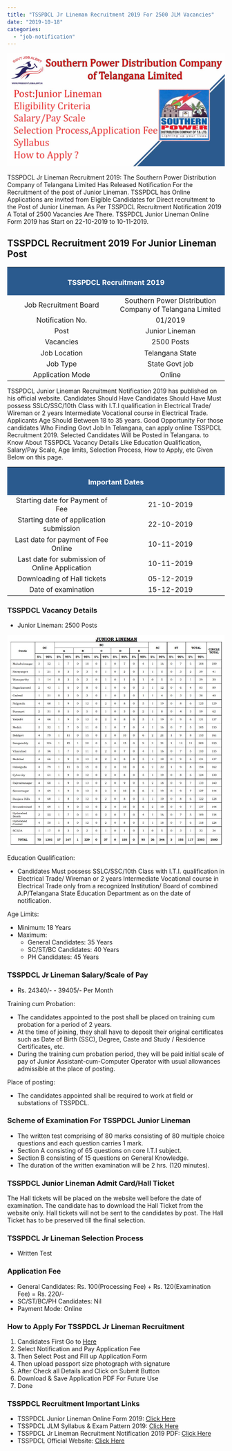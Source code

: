 ```yaml
---
title: "TSSPDCL Jr Lineman Recruitment 2019 For 2500 JLM Vacancies"
date: "2019-10-18"
categories: 
  - "job-notification"
---
```


![TSSPDCL Junior Lineman Recruitment](images/TSSPDCL-Junior-Lineman-Recruitment.jpg)

TSSPDCL Jr Lineman Recruitment 2019: The Southern Power Distribution Company of Telangana Limited Has Released Notification For the Recruitment of the post of Junior Lineman. TSSPDCL has Online Applications are invited from Eligible Candidates for Direct recruitment to the Post of Junior Lineman. As Per TSSPDCL Recruitment Notification 2019 A Total of 2500 Vacancies Are There. TSSPDCL Junior Lineman Online Form 2019 has Start on 22-10-2019 to 10-11-2019.

## TSSPDCL Recruitment 2019 For Junior Lineman Post

<table style="border-collapse: collapse; width: 100%;"><tbody><tr><td style="width: 50%; background-color: #2a5a8e;" colspan="2"><h3 style="text-align: center;"><span style="color: #ffffff;">TSSPDCL Recruitment 2019</span></h3></td></tr><tr><td style="width: 50%; text-align: center;"><span style="font-size: 12pt;">Job Recruitment Board</span></td><td style="width: 50%; text-align: center;"><span style="font-size: 12pt;">Southern Power Distribution Company of Telangana Limited</span></td></tr><tr><td style="width: 50%; text-align: center;"><span style="font-size: 12pt;">Notification No.</span></td><td style="width: 50%; text-align: center;"><span style="font-size: 12pt;">01/2019</span></td></tr><tr><td style="width: 50%; text-align: center;"><span style="font-size: 12pt;">Post</span></td><td style="width: 50%; text-align: center;"><span style="font-size: 12pt;">Junior Lineman</span></td></tr><tr><td style="width: 50%; text-align: center;"><span style="font-size: 12pt;">Vacancies</span></td><td style="width: 50%; text-align: center;"><span style="font-size: 12pt;">2500 Posts</span></td></tr><tr><td style="width: 50%; text-align: center;"><span style="font-size: 12pt;">Job Location</span></td><td style="width: 50%; text-align: center;"><span style="font-size: 12pt;">Telangana State</span></td></tr><tr><td style="width: 50%; text-align: center;"><span style="font-size: 12pt;">Job Type</span></td><td style="width: 50%; text-align: center;"><span style="font-size: 12pt;">State Govt job</span></td></tr><tr><td style="width: 50%; text-align: center;"><span style="font-size: 12pt;">Application Mode</span></td><td style="width: 50%; text-align: center;"><span style="font-size: 12pt;">Online</span></td></tr></tbody></table>

TSSPDCL Junior Lineman Recruitment Notification 2019 has published on his official website. Candidates Should Have Candidates Should Have Must possess SSLC/SSC/10th Class with I.T.I qualification in Electrical Trade/ Wireman or 2 years Intermediate Vocational course in Electrical Trade. Applicants Age Should Between 18 to 35 years. Good Opportunity For those candidates Who Finding Govt Job In Telangana, can apply online TSSPDCL Recruitment 2019. Selected Candidates Will be Posted in Telangana. to Know About TSSPDCL Vacancy Details Like Education Qualification, Salary/Pay Scale, Age limits, Selection Process, How to Apply, etc Given Below on this page.

<table style="border-collapse: collapse;"><tbody><tr><td style="width: 50%; background-color: #2a5a8e;" colspan="2"><h3 style="text-align: center;"><span style="color: #ffffff;">Important Dates</span></h3></td></tr><tr><td style="width: 50%; text-align: center;"><span style="font-size: 12pt;">Starting date for Payment of Fee</span></td><td style="width: 50%; text-align: center;"><span style="font-size: 12pt;">21-10-2019</span></td></tr><tr><td style="width: 50%; text-align: center;"><span style="font-size: 12pt;">Starting date of application submission</span></td><td style="width: 50%; text-align: center;"><span style="font-size: 12pt;">22-10-2019</span></td></tr><tr><td style="width: 50%; text-align: center;"><span style="font-size: 12pt;">Last date for payment of Fee Online</span></td><td style="width: 50%; text-align: center;"><span style="font-size: 12pt;">10-11-2019</span></td></tr><tr><td style="width: 50%; text-align: center;"><span style="font-size: 12pt;">Last date for submission of Online Application</span></td><td style="width: 50%; text-align: center;"><span style="font-size: 12pt;">10-11-2019</span></td></tr><tr><td style="width: 50%; text-align: center;"><span style="font-size: 12pt;">Downloading of Hall tickets</span></td><td style="width: 50%; text-align: center;"><span style="font-size: 12pt;">05-12-2019</span></td></tr><tr><td style="width: 50%; text-align: center;"><span style="font-size: 12pt;">Date of examination</span></td><td style="width: 50%; text-align: center;"><span style="font-size: 12pt;">15-12-2019</span></td></tr></tbody></table>

### TSSPDCL Vacancy Details

- Junior Lineman: 2500 Posts

![TSSPDCL Junior Lineman Vacancy Details](images/TSSPDCL-Junior-Lineman-Vacancy-Details.jpg)

Education Qualification:

- Candidates Must possess SSLC/SSC/10th Class with I.T.I. qualification in Electrical Trade/ Wireman or 2 years Intermediate Vocational course in Electrical Trade only from a recognized Institution/ Board of combined A.P/Telangana State Education Department as on the date of notification.

Age Limits:

- Minimum: 18 Years
- Maximum:
    - General Candidates: 35 Years
    - SC/ST/BC Candidates: 40 Years
    - PH Candidates: 45 Years

### TSSPDCL Jr Lineman Salary/Scale of Pay

- Rs. 24340/- - 39405/- Per Month

Training cum Probation:

- The candidates appointed to the post shall be placed on training cum probation for a period of 2 years.
- At the time of joining, they shall have to deposit their original certificates such as Date of Birth (SSC), Degree, Caste and Study / Residence Certificates, etc.
- During the training cum probation period, they will be paid initial scale of pay of Junior Assistant-cum-Computer Operator with usual allowances admissible at the place of posting.

Place of posting:

- The candidates appointed shall be required to work at field or substations of TSSPDCL.

### Scheme of Examination For TSSPDCL Junior Lineman

- The written test comprising of 80 marks consisting of 80 multiple choice questions and each question carries 1 mark.
- Section A consisting of 65 questions on core I.T.I subject.
- Section B consisting of 15 questions on General Knowledge.
- The duration of the written examination will be 2 hrs. (120 minutes).

### TSSPDCL Junior Lineman Admit Card/Hall Ticket

The Hall tickets will be placed on the website well before the date of examination. The candidate has to download the Hall Ticket from the website only. Hall tickets will not be sent to the candidates by post. The Hall Ticket has to be preserved till the final selection.

### TSSPDCL Jr Lineman Selection Process

- Written Test

### Application Fee

- General Candidates: Rs. 100(Processing Fee) + Rs. 120(Examination Fee) = Rs. 220/-
- SC/ST/BC/PH Candidates: Nil
- Payment Mode: Online

### How to Apply For TSSPDCL Jr Lineman Recruitment

1. Candidates First Go to [Here](https://tssouthernpower.cgg.gov.in)
2. Select Notification and Pay Application Fee
3. Then Select Post and Fill up Application Form
4. Then upload passport size photograph with signature
5. After Check all Details and Click on Submit Button
6. Download & Save Application PDF For Future Use
7. Done

### TSSPDCL Recruitment Important Links

- TSSPDCL Junior Lineman Online Form 2019: [Click Here](https://tssouthernpower.cgg.gov.in/TSSPDCLWEB19/home2407ssmar.tsspdcl)
- TSSPDCL JLM Syllabus & Exam Pattern 2019: [Click Here](https://freegovtjobalert.in/tsspdcl-junior-lineman-syllabus/)
- TSSPDCL Jr Lineman Recruitment Notification 2019 PDF: [Click Here](https://freegovtjobalert.in/wp-content/uploads/2019/10/Notification-TSSPDCL-Jr-Lineman-2500-Posts.pdf)
- TSSPDCL Official Website: [Click Here](https://www.tssouthernpower.com/)
